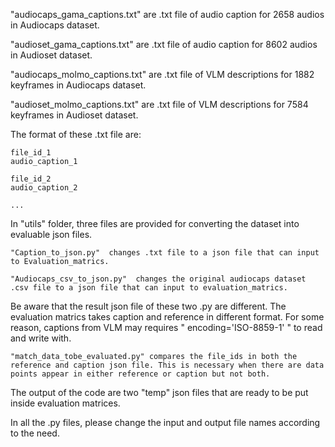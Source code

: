 "audiocaps_gama_captions.txt" are .txt file of audio caption for 2658 audios in Audiocaps dataset.

"audioset_gama_captions.txt" are .txt file of audio caption for 8602 audios in Audioset dataset.

"audiocaps_molmo_captions.txt" are .txt file of VLM descriptions for 1882 keyframes in Audiocaps dataset.

"audioset_molmo_captions.txt" are .txt file of VLM descriptions for 7584 keyframes in Audioset dataset.



The format of these .txt file are:

	file_id_1
	audio_caption_1
	
	file_id_2
	audio_caption_2
	
	...

In "utils" folder, three files are provided for converting the dataset into evaluable json files.

	"Caption_to_json.py"  changes .txt file to a json file that can input to Evaluation_matrics.
	
	"Audiocaps_csv_to_json.py"  changes the original audiocaps dataset .csv file to a json file that can input to evaluation_matrics.

Be aware that the result json file of these two .py are different. The evaluation matrics takes caption and reference in different format.
For some reason, captions from VLM may requires " encoding='ISO-8859-1' " to read and write with.

	"match_data_tobe_evaluated.py" compares the file_ids in both the reference and caption json file. This is necessary when there are data points appear in either reference or caption but not both. 
The output of the code are two "temp" json files that are ready to be put inside evaluation matrices.

In all the .py files, please change the input and output file names according to the need.
